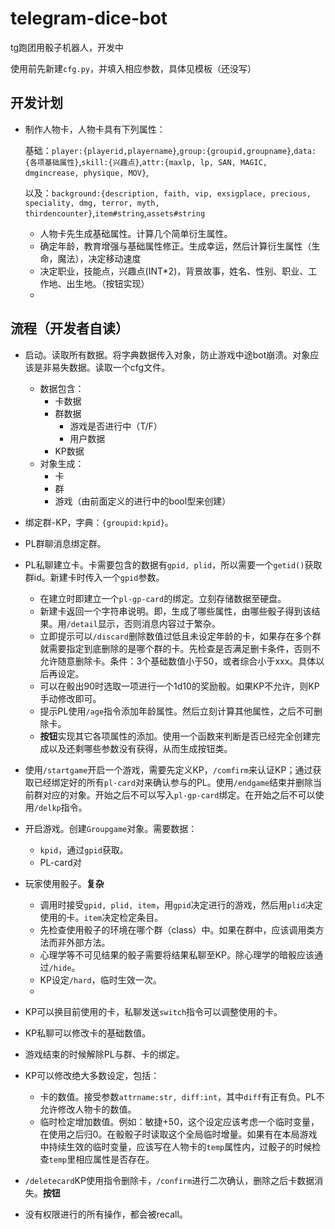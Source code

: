 # telegram-dice-bot
tg跑团用骰子机器人，开发中

使用前先新建`cfg.py`，并填入相应参数，具体见模板（还没写）

## 开发计划

* 制作人物卡，人物卡具有下列属性：

  基础：`player:{playerid,playername}`,`group:{groupid,groupname}`,`data:{各项基础属性}`,`skill:{兴趣点}`,`attr:{maxlp, lp, SAN, MAGIC, dmgincrease, physique, MOV}`,

  以及：`background:{description, faith, vip, exsigplace, precious, speciality, dmg, terror, myth, thirdencounter}`,`item#string`,`assets#string`

  * 人物卡先生成基础属性。计算几个简单衍生属性。
  * 确定年龄，教育增强与基础属性修正。生成幸运，然后计算衍生属性（生命，魔法），决定移动速度
  * 决定职业，技能点，兴趣点(INT*2)，背景故事，姓名、性别、职业、工作地、出生地。（按钮实现）
  * 

## 流程（开发者自读）

* 启动。读取所有数据。将字典数据传入对象，防止游戏中途bot崩溃。对象应该是非易失数据。读取一个cfg文件。
  * 数据包含：
    * 卡数据
    * 群数据
      * 游戏是否进行中（T/F）
      * 用户数据
    * KP数据
  * 对象生成：
    * 卡
    * 群
    * 游戏（由前面定义的进行中的bool型来创建）

* 绑定群-KP，字典：`{groupid:kpid}`。
* PL群聊消息绑定群。
* PL私聊建立卡。卡需要包含的数据有`gpid, plid`，所以需要一个`getid()`获取群id。新建卡时传入一个`gpid`参数。
  * 在建立时即建立一个`pl-gp-card`的绑定。立刻存储数据至硬盘。
  * 新建卡返回一个字符串说明。即，生成了哪些属性，由哪些骰子得到该结果。用`/detail`显示，否则消息内容过于繁杂。
  * 立即提示可以`/discard`删除数值过低且未设定年龄的卡，如果存在多个群就需要指定到底删除的是哪个群的卡。先检查是否满足删卡条件，否则不允许随意删除卡。条件：3个基础数值小于50，或者综合小于xxx。具体以后再设定。
  * 可以在骰出90时选取一项进行一个1d10的奖励骰。如果KP不允许，则KP手动修改即可。
  * 提示PL使用`/age`指令添加年龄属性。然后立刻计算其他属性，之后不可删除卡。
  * **按钮**实现其它各项属性的添加。使用一个函数来判断是否已经完全创建完成以及还剩哪些参数没有获得，从而生成按钮类。
* 使用`/startgame`开启一个游戏，需要先定义KP，`/comfirm`来认证KP；通过获取已经绑定好的所有`pl-card`对来确认参与的PL。使用`/endgame`结束并删除当前群对应的对象。开始之后不可以写入`pl-gp-card`绑定。在开始之后不可以使用`/delkp`指令。
* 开启游戏。创建`Groupgame`对象。需要数据：
  * `kpid`，通过`gpid`获取。
  * PL-card对
* 玩家使用骰子。**复杂**
  * 调用时接受`gpid, plid, item`，用`gpid`决定进行的游戏，然后用`plid`决定使用的卡。`item`决定检定条目。
  * 先检查使用骰子的环境在哪个群（class）中。如果在群中，应该调用类方法而非外部方法。
  * 心理学等不可见结果的骰子需要将结果私聊至KP。除心理学的暗骰应该通过`/hide`。
  * KP设定`/hard`，临时生效一次。
  * 
* KP可以换目前使用的卡，私聊发送`switch`指令可以调整使用的卡。
* KP私聊可以修改卡的基础数值。
* 游戏结束的时候解除PL与群、卡的绑定。
* KP可以修改绝大多数设定，包括：
  * 卡的数值。接受参数`attrname:str, diff:int`，其中`diff`有正有负。PL不允许修改人物卡的数值。
  * 临时检定增加数值。例如：敏捷+50，这个设定应该考虑一个临时变量，在使用之后归0。在骰骰子时读取这个全局临时增量。如果有在本局游戏中持续生效的临时变量，应该写在人物卡的`temp`属性内，过骰子的时候检查`temp`里相应属性是否存在。

* `/deletecard`KP使用指令删除卡，`/confirm`进行二次确认，删除之后卡数据消失。**按钮**
* 没有权限进行的所有操作，都会被recall。